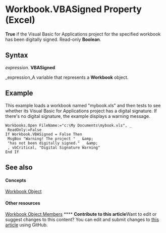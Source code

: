 
# Workbook.VBASigned Property (Excel)

 **True** if the Visual Basic for Applications project for the specified workbook has been digitally signed. Read-only **Boolean**.


## Syntax

 _expression_. **VBASigned**

 _expression_A variable that represents a  **Workbook** object.


## Example

This example loads a workbook named "mybook.xls" and then tests to see whether its Visual Basic for Applications project has a digital signature. If there's no digital signature, the example displays a warning message.


```
Workbooks.Open FileName:="c:\My Documents\mybook.xls", _ 
 ReadOnly:=False 
If Workbook.VBASigned = False Then 
 MsgBox "Warning! The project " _ &amp; 
 "has not been digitally signed." _ &amp; 
 , vbCritical, "Digital Signature Warning" 
End If
```


## See also


#### Concepts


 [Workbook Object](8c00aa60-c974-eed3-0812-3c9625eb0d4c.md)
#### Other resources


 [Workbook Object Members](dce102a3-25de-3ff4-2ce5-bc56e08baca7.md)
****   **Contribute to this article**Want to edit or suggest changes to this content? You can edit and submit changes to  [this article](https://github.com/jhershey00/VBA_Excel_Test/OpenXMLCon/articles/6e93161c-2fa4-1064-9b5d-a8eb96ad2bea.md) using GitHub.

